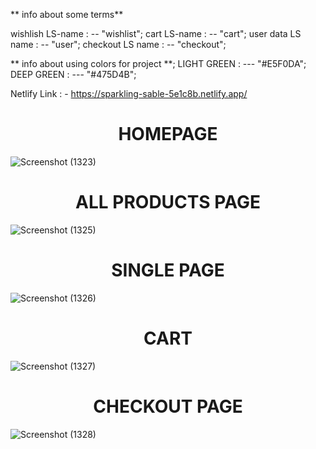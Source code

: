 ** info  about some terms**

wishlish LS-name : -- "wishlist";
cart LS-name : -- "cart";
user data LS name : -- "user";
checkout LS name : -- "checkout";


** info about using colors for project **;
LIGHT GREEN : --- "#E5F0DA";
DEEP GREEN : --- "#475D4B";


Netlify Link : - https://sparkling-sable-5e1c8b.netlify.app/

<h1  align="center">HOMEPAGE</h1>

![Screenshot (1323)](https://user-images.githubusercontent.com/107534386/215346566-9062400b-6f0e-43e1-ac24-cf4de654fe3d.png)

<h1  align="center">ALL PRODUCTS PAGE </h1>

![Screenshot (1325)](https://user-images.githubusercontent.com/107534386/215347682-43b75ed7-d0bb-4d5b-807f-e3cd1e6f068e.png)

<h1  align="center">SINGLE PAGE </h1>

![Screenshot (1326)](https://user-images.githubusercontent.com/107534386/215347685-3a096266-1a0f-4898-9bb6-28612a1d9cca.png)

<h1  align="center">CART</h1>

![Screenshot (1327)](https://user-images.githubusercontent.com/107534386/215347687-f87c6bcc-c6c0-444c-85e1-c65d817b32a0.png)

<h1  align="center">CHECKOUT PAGE </h1>

![Screenshot (1328)](https://user-images.githubusercontent.com/107534386/215347692-80dfdd9c-11f6-4e77-ba7e-90c71f6a594c.png)
